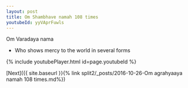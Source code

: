 ```yaml
---
layout: post
title: Om Shambhave namah 108 times
youtubeId: yyVAprFuwls
---
```

 
 
Om Varadaya nama 
 
 -  Who shows mercy to the world in several forms 
 
  
 
  
 
 
 
 
 
 


{% include youtubePlayer.html id=page.youtubeId %}
 
[Next]({{ site.baseurl }}{% link  split2/_posts/2016-10-26-Om agrahyaaya namah 108 times.md%})
 
